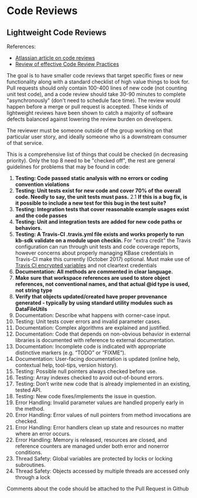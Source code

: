 # Code Reviews #

## Lightweight Code Reviews ##

References:
* [Atlassian article on code reviews](https://www.atlassian.com/agile/code-reviews)
* [Review of effective Code Review Practices](http://www.ibm.com/developerworks/rational/library/11-proven-practices-for-peer-review/)

The goal is to have smaller code reviews that target specific fixes or new functionality along with a standard checklist of high value things to look for. Pull requests should only contain 100-400 lines of new code (not counting unit test code), and a code review should take 30-90 minutes to complete "asynchronously" (don't need to schedule face time). The review would happen before a merge or pull request is accepted. These kinds of lightweight reviews have been shown to catch a majority of software defects balanced against lowering the review burden on developers.

The reviewer must be someone outside of the group working on that particular user story, and ideally someone who is a downstream consumer of that service.

This is a comprehensive list of things that could be checked (in decreasing priority). Only the top 8 need to be "checked off", the rest are general guidelines for problems that may be found in code:

1. **Testing: Code passed static analysis with no errors or coding convention violations**
2. **Testing: Unit tests exist for new code and cover 70% of the overall code. Needly to say, the unit tests must pass.**
2.1 **If this is a bug fix, is it possible to include a new test for this bug in the test suite?**
3. **Testing: Integration tests that cover reasonable example usages exist and the code passes**
4. **Testing: Unit and integration tests are added for new code paths or behaviors.**
5. **Testing: A Travis-CI .travis.yml file exists and works properly to run kb-sdk validate on a module upon checkin.** For "extra credit" the Travis configuration can run through unit tests and code coverage reports, however concerns about properly managing KBase credentials in Travis-CI make this currently (October 2017) optional. Must make use of [Travis CI encrypted variables](https://docs.travis-ci.com/user/environment-variables/#Defining-encrypted-variables-in-.travis.yml) and not cleartext credentials
5. **Documentation: All methods are commented in clear language.**
5. **Make sure that workspace references are used to store object references, not conventional names, and that actual @id type is used, not string type**
5. **Verify that objects updated/created have proper provenance generated - typically by using standard utility modules such as DataFileUtils**
6. Documentation: Describe what happens with corner-case input.
7. Testing: Unit tests cover errors and invalid parameter cases.
8. Documentation: Complex algorithms are explained and justified.
9. Documentation: Code that depends on non-obvious behavior in external libraries is documented with reference to external documentation.
10. Documentation: Incomplete code is indicated with appropriate distinctive markers (e.g. “TODO” or “FIXME”).
11. Documentation: User-facing documentation is updated (online help, contextual help, tool-tips, version history).
12. Testing: Possible null pointers always checked before use.
13. Testing: Array indexes checked to avoid out-of-bound errors.
14. Testing: Don’t write new code that is already implemented in an existing, tested API.
15. Testing: New code fixes/implements the issue in question.
16. Error Handling: Invalid parameter values are handled properly early in the method.
17. Error Handling: Error values of null pointers from method invocations are checked.
18. Error Handling: Error handlers clean up state and resources no matter where an error occurs.
19. Error Handling: Memory is released, resources are closed, and reference counters are managed under both error and nonerror conditions.
20. Thread Safety: Global variables are protected by locks or locking subroutines.
21. Thread Safety: Objects accessed by multiple threads are accessed only through a lock

Comments about the code should be attached to the Pull Request in Github
